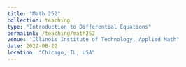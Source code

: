 ```yaml
---
title: "Math 252"
collection: teaching
type: "Introduction to Differential Equations"
permalink: /teaching/math252
venue: "Illinois Institute of Technology, Applied Math"
date: 2022-08-22
location: "Chicago, IL, USA"
---
```

